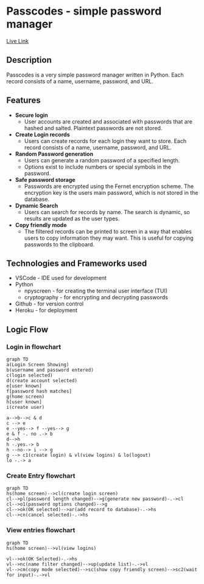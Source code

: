 # Passcodes - simple password manager

[Live Link](https://passcodes-993cec8b97da.herokuapp.com/)


## Description
Passcodes is a very simple password manager written in Python. Each record consists of a name, username, password, and URL. 

## Features
* __Secure login__
    * User accounts are created and associated with passwords that are hashed and salted.  Plaintext passwords are not stored.
* __Create Login records__
    * Users can create records for each login they want to store.  Each record consists of a name, username, password, and URL.
* __Random Password generation__
    * Users can generate a random password of a specified length.  
    * Options exist to include numbers or special symbols in the password.
* __Safe password storage__
    * Passwords are encrypted using the Fernet encryption scheme.  The encryption key is the users main password, which is not stored in the database.  
* __Dynamic Search__
    * Users can search for records by name. The search is dynamic, so results are updated as the user types.
* __Copy friendly mode__
    * The filtered records can be printed to screen in a way that enables users to copy information they may want.  This is useful for copying passwords to the clipboard.


## Technologies and Frameworks used
* VSCode - IDE used for development
* Python
    * npyscreen - for creating the terminal user interface (TUI)
    * cryptography - for encrypting and decrypting passwords
* Github - for version control
* Heroku - for deployment


## Logic Flow

### Login in flowchart
~~~mermaid
graph TD
a(Login Screen Showing)
b(username and password entered)
c(login selected)
d(create account selected)
e[user known]
f[password hash matches]
g(home screen)
h[user known]
i(create user)

a-->b-->c & d
c --> e
e --yes--> f --yes--> g
e & f -. no .-> b
d-->h
h -.yes.-> b
h --no--> i --> g
g --> c1(create login) & vl(view logins) & lo(logout)
lo -.-> a
~~~


### Create Entry flowchart
~~~mermaid
graph TD
hs(home screen)-->cl(create login screen)
cl-->pl(password length changed)-->g(generate new password)-.->cl
cl-->o1(password options changed)-->g
cl-->ok(OK selected)-->ar(add record to database)-.->hs
cl-->cn(cancel selected)-.->hs
~~~


### View entries flowchart
~~~mermaid
graph TD
hs(home screen)-->vl(view logins)

vl-->ok(OK Selected)-.->hs
vl-->nc(name filter changed)-->up(update list)-.->vl
vl-->cm(copy mode selected)-->sc(show copy friendly screen)-->sc2(wait for input)-.->vl
~~~


